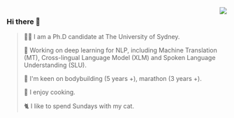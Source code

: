 <img align="right" src="https://github-readme-stats.vercel.app/api?username=alphadl&?count_private=true&show_icons=true&theme=tokyonight" />

### Hi there 👋
> <p align='left'>🙋‍♂️ I am a Ph.D candidate at The University of Sydney. </p>
> 
> <p align='left'>🔭 Working on deep learning for NLP, including Machine Translation (MT), Cross-lingual Language Model (XLM) and Spoken Language Understanding (SLU).</p>
> 
> <p align='left'>💪 I'm keen on bodybuilding (5 years +), marathon (3 years +). </p>
> 
> <p align='left'>🥗 I enjoy cooking. </p>
> 
> <p align='left'>🐈 I like to spend Sundays with my cat. </p>
